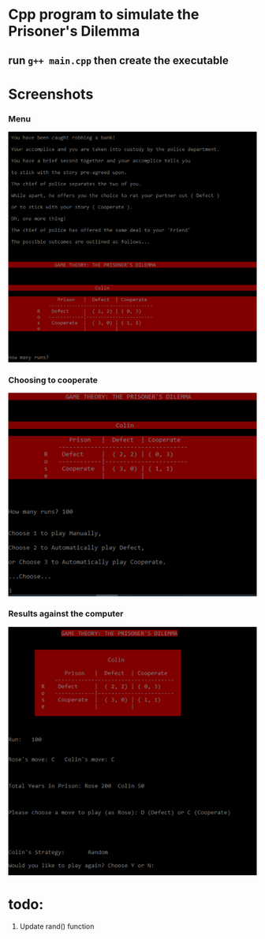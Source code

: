 
# Cpp program to simulate the Prisoner's Dilemma

## run `g++ main.cpp` then create the executable

# Screenshots

### Menu 

![Menu](images/menu.png)

### Choosing to cooperate

![Choice - cooperate](images/cooperate.png)

### Results against the computer

![Results](images/results.png)


# todo:

  1. Update rand() function

